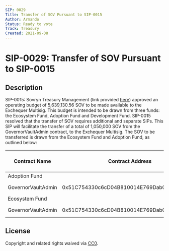 ```yaml
---
SIP: 0029
Title: Transfer of SOV Pursuant to SIP-0015
Author: Armando
Status: Ready to vote
Track: Treasury
Created: 2021-09-08
---
```


# SIP-0029: Transfer of SOV Pursuant to SIP-0015

## Description

SIP-0015: Sovryn Treasury Management (link provided [here](https://github.com/DistributedCollective/SIPS/blob/main/SIP-0015.md)) approved an operating budget of 5,639,130.56 SOV to be made available to the Exchequer Multisig. 
This budget is intended to be drawn from three funds: the Ecosystem Fund, Adoption Fund and Development Fund. 
SIP-0015 resolved that the transfer of SOV requires additional and separate SIPs. This SIP will facilitate the transfer of a total of 1,050,000 SOV 
from the GovernorVaultAdmin contract, to the Exchequer Multisig. The SOV to be transferred is drawn from the Ecosystem Fund and Adoption Fund, as outlined below:

| **Contract Name** | **Contract Address** | **Vesting** | **Total Amount (SOV)** |
|--------------------------|-----------------|-----------------|-----------------|
| Adoption Fund | | | |
| GovernorVaultAdmin | 0x51C754330c6cD04B810014E769Dab0343E31409E | No vesting | 800,000 |
| Ecosystem Fund | | | |
| GovernorVaultAdmin | 0x51C754330c6cD04B810014E769Dab0343E31409E | No vesting | 250,000 |

## License
Copyright and related rights waived via [CC0](https://creativecommons.org/publicdomain/zero/1.0/).
